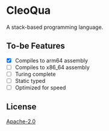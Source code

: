 # CleoQua

A stack-based programming language.

## To-be Features

- [x] Compiles to arm64 assembly
- [ ] Compiles to x86_64 assembly
- [ ] Turing complete
- [ ] Static typed
- [ ] Optimized for speed

## License

[Apache-2.0](./LICENSE)
